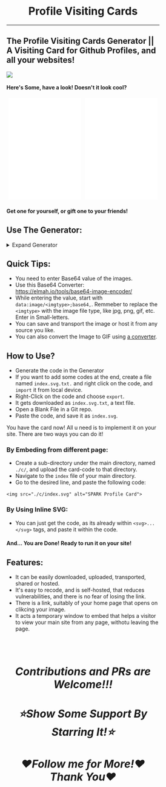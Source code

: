 <h1 align="center">Profile Visiting Cards </h1>

 ---
## The Profile Visiting Cards Generator || A Visiting Card for Github Profiles, and all your websites!

<a href="https://github.com/SparkScratch-P/zia"><img src="https://img.shields.io/badge/--181717?style=for-the-badge&amp;logo=GitHub&amp;logoColor=white" onmouseover="this.src='https://img.shields.io/badge/SparkScratch_P-zia-181717?style=for-the-badge&amp;logo=GitHub&amp;logoColor=white';" onmouseout="this.src='https://img.shields.io/badge/--181717?style=for-the-badge&amp;logo=GitHub&amp;logoColor=white';"></a>

**Here's Some, have a look! Doesn't it look cool?**

<style>
* {
  box-sizing: border-box;
}

.column {
  float: left;
  width: 50%;
  padding: 5px;
}

/* Clearfix (clear floats) */
.row::after {
  content: "";
  clear: both;
  display: table;
}
</style>

<div class="row">
  <div class="column">
    <img src="./sample/index.svg" alt="SParkScratch-P">
  </div>
  <div class="column">
    <img src="./library/images/the-algorhithms.svg" alt="algorhithms">
  </div>
</div>


**Get one for yourself, or gift one to your friends!**

## Use The Generator: 

<details><summary>Expand Generator</summary>
 
 <iframe src="https://sparkscratch-p.github.io/profile-visiting-cards/generator/" allowtransparency="true" width="800" height="450" frameborder="20px" scrolling="yes" allowfullscreen></iframe>
 
 </details>
 
## Quick Tips:

- You need to enter Base64 value of the images.
- Use this Base64 Converter: https://elmah.io/tools/base64-image-encoder/
- While entering the value, start with `data:image/<imgtype>;base64,`. Remmeber to replace the `<imgtype>` with the image file type, like jpg, png, gif, etc. Enter in Small-letters.
- You can save and transport the image or host it from any source you like.
- You can also convert the Image to GIF using [a converter](https://cloudconvert.com/svg-to-gif).
 
## How to Use?
 
 - Generate the code in the Generator
 - If you want to add some codes at the end, create a file named `index.svg.txt.` and right click on the code, and `import` it from local device.
 - Right-Click on the code and choose `export`.
 - It gets downloaded as `index.svg.txt`, a text file.
 - Open a Blank File in a Git repo.
 - Paste the code, and save it as `index.svg`.


You have the card now! All u need is to implement it on your site. There are two ways you can do it!

### By Embeding from different page:

 - Create a sub-directory under the main directory, named `./c/`, and upload the card-code to that directory.
 - Navigate to the `index` file of your main directory.
 - Go to the desired line, and paste the following code:

```
<img src="./c/index.svg" alt="SPARK Profile Card">
```


### By Using Inline SVG:
 
 - You can just get the code, as its already within `<svg>...</svg>` tags, and paste it within the code.


#### And... You are Done! Ready to run it on your site!

## Features:

 - It can be easily downloaded, uploaded, transported, shared or hosted.
 - It's easy to recode, and is self-hosted, that reduces vulnerabilities, and there is no fear of losing the link.
 - There is a link, suitably of your home page that opens on clikcing your image.
 - It acts a temporary window to embed that helps a visitor to view your main site from any page, withotu leaving the page.

<br/><br/>

<h1 align="center"><em> Contributions and PRs are Welcome!!! </em></h1>

<h1 align="center"><em> ⭐Show Some Support By Starring It!⭐ </em></h1>

<h1 align="center"><em> ❤️Follow me for More!❤️Thank You❤️  </em> </h1>

 
 
